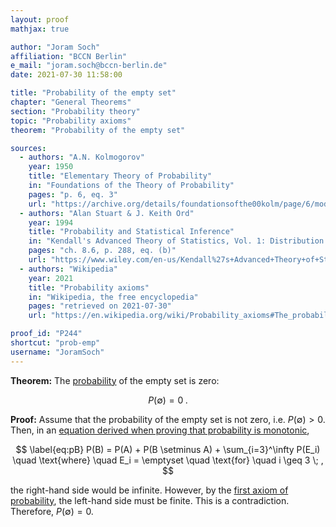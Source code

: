 ```yaml
---
layout: proof
mathjax: true

author: "Joram Soch"
affiliation: "BCCN Berlin"
e_mail: "joram.soch@bccn-berlin.de"
date: 2021-07-30 11:58:00

title: "Probability of the empty set"
chapter: "General Theorems"
section: "Probability theory"
topic: "Probability axioms"
theorem: "Probability of the empty set"

sources:
  - authors: "A.N. Kolmogorov"
    year: 1950
    title: "Elementary Theory of Probability"
    in: "Foundations of the Theory of Probability"
    pages: "p. 6, eq. 3"
    url: "https://archive.org/details/foundationsofthe00kolm/page/6/mode/2up"
  - authors: "Alan Stuart & J. Keith Ord"
    year: 1994
    title: "Probability and Statistical Inference"
    in: "Kendall's Advanced Theory of Statistics, Vol. 1: Distribution Theory"
    pages: "ch. 8.6, p. 288, eq. (b)"
    url: "https://www.wiley.com/en-us/Kendall%27s+Advanced+Theory+of+Statistics%2C+3+Volumes%2C+Set%2C+6th+Edition-p-9780470669549"
  - authors: "Wikipedia"
    year: 2021
    title: "Probability axioms"
    in: "Wikipedia, the free encyclopedia"
    pages: "retrieved on 2021-07-30"
    url: "https://en.wikipedia.org/wiki/Probability_axioms#The_probability_of_the_empty_set"

proof_id: "P244"
shortcut: "prob-emp"
username: "JoramSoch"
---
```



**Theorem:** The [probability](/D/prob) of the empty set is zero:

$$ \label{eq:prob-emp}
P(\emptyset) = 0 \; .
$$


**Proof:** Assume that the probability of the empty set is not zero, i.e. $P(\emptyset) > 0$. Then, in an [equation derived when proving that probability is monotonic](/P/prob-mon),

$$ \label{eq:pB}
P(B) = P(A) + P(B \setminus A) + \sum_{i=3}^\infty P(E_i) \quad \text{where} \quad E_i = \emptyset \quad \text{for} \quad i \geq 3 \; ,
$$

the right-hand side would be infinite. However, by the [first axiom of probability](/D/prob-ax), the left-hand side must be finite. This is a contradiction. Therefore, $P(\emptyset) = 0$.